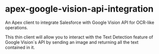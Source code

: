 # apex-google-vision-api-integration
An Apex client to integrate Salesforce with Google Vision API for OCR-like operations.

This thin client will allow you to interact with the Text Detection feature of Google Vision´s API by sending an image and returning all the text contained in it.
